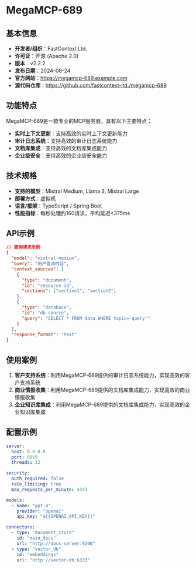 # MegaMCP-689

## 基本信息

- **开发者/组织**：FastContext Ltd.
- **许可证**：开源 (Apache 2.0)
- **版本**：v2.2.2
- **发布日期**：2024-08-24
- **官方网站**：https://megamcp-689.example.com
- **源代码仓库**：https://github.com/fastcontext-ltd./megamcp-689

## 功能特点

MegaMCP-689是一款专业的MCP服务器，具有以下主要特点：

- **实时上下文更新**：支持高效的实时上下文更新能力
- **审计日志系统**：支持高效的审计日志系统能力
- **文档库集成**：支持高效的文档库集成能力
- **企业级安全**：支持高效的企业级安全能力


## 技术规格

- **支持的模型**：Mistral Medium, Llama 3, Mistral Large
- **部署方式**：虚拟机
- **语言/框架**：TypeScript / Spring Boot
- **性能指标**：每秒处理约160请求，平均延迟<375ms

## API示例

```json
// 查询请求示例
{
  "model": "mistral-medium",
  "query": "用户查询内容",
  "context_sources": [
    {
      "type": "document",
      "id": "resource-id",
      "sections": ["section1", "section2"]
    },
    {
      "type": "database",
      "id": "db-source",
      "query": "SELECT * FROM data WHERE topic='query'"
    }
  ],
  "response_format": "text"
}
```

## 使用案例

1. **客户支持系统**：利用MegaMCP-689提供的审计日志系统能力，实现高效的客户支持系统
2. **商业情报收集**：利用MegaMCP-689提供的文档库集成能力，实现高效的商业情报收集
3. **企业知识库集成**：利用MegaMCP-689提供的文档库集成能力，实现高效的企业知识库集成


## 配置示例

```yaml
server:
  host: 0.0.0.0
  port: 8069
  threads: 32

security:
  auth_required: false
  rate_limiting: true
  max_requests_per_minute: 4343

models:
  - name: "gpt-4"
    provider: "openai"
    api_key: "${{OPENAI_API_KEY}}"

connectors:
  - type: "document_store"
    id: "main_docs"
    url: "http://docs-server:9200"
  - type: "vector_db"
    id: "embeddings"
    url: "http://vector-db:6333"
```